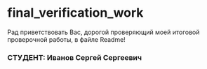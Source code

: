 # final_verification_work

Рад приветствовать Вас, дорогой проверяющий моей итоговой проверочной работы, в файле Readme!

### СТУДЕНТ: Иванов Сергей Сергеевич